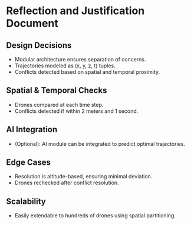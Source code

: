 
# Reflection and Justification Document

## Design Decisions
- Modular architecture ensures separation of concerns.
- Trajectories modeled as (x, y, z, t) tuples.
- Conflicts detected based on spatial and temporal proximity.

## Spatial & Temporal Checks
- Drones compared at each time step.
- Conflicts detected if within 2 meters and 1 second.

## AI Integration
- (Optional): AI module can be integrated to predict optimal trajectories.

## Edge Cases
- Resolution is altitude-based, ensuring minimal deviation.
- Drones rechecked after conflict resolution.

## Scalability
- Easily extendable to hundreds of drones using spatial partitioning.
